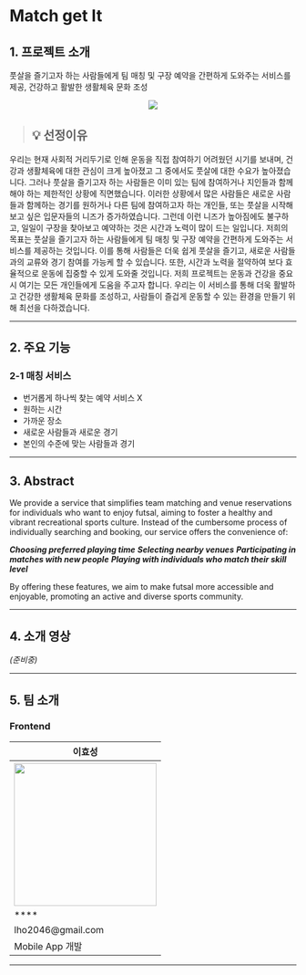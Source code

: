# Match get It



## 1. 프로젝트 소개

풋살을 즐기고자 하는 사람들에게 팀 매칭 및 구장 예약을 간편하게 도와주는 서비스를 제공, 건강하고 활발한 생활체육 문화 조성

<center>
    <image src=" .png"/>
</center>


> ## 💡 선정이유
>
우리는 현재 사회적 거리두기로 인해 운동을 직접 참여하기 어려웠던 시기를 보내며, 건강과 생활체육에 대한 관심이 크게 높아졌고 그 중에서도 풋살에 대한 수요가 높아졌습니다. 그러나 풋살을 즐기고자 하는 사람들은 이미 있는 팀에 참여하거나 지인들과 함께해야 하는 제한적인 상황에 직면했습니다.
이러한 상황에서 많은 사람들은 새로운 사람들과 함께하는 경기를 원하거나 다른 팀에 참여하고자 하는 개인들, 또는 풋살을 시작해보고 싶은 입문자들의 니즈가 증가하였습니다. 그런데 이런 니즈가 높아짐에도 불구하고, 일일이 구장을 찾아보고 예약하는 것은 시간과 노력이 많이 드는 일입니다.
저희의 목표는 풋살을 즐기고자 하는 사람들에게 팀 매칭 및 구장 예약을 간편하게 도와주는 서비스를 제공하는 것입니다. 이를 통해 사람들은 더욱 쉽게 풋살을 즐기고, 새로운 사람들과의 교류와 경기 참여를 가능케 할 수 있습니다. 또한, 시간과 노력을 절약하여 보다 효율적으로 운동에 집중할 수 있게 도와줄 것입니다.
저희 프로젝트는 운동과 건강을 중요시 여기는 모든 개인들에게 도움을 주고자 합니다. 우리는 이 서비스를 통해 더욱 활발하고 건강한 생활체육 문화를 조성하고, 사람들이 즐겁게 운동할 수 있는 환경을 만들기 위해 최선을 다하겠습니다.


---

## 2. 주요 기능

### **2-1 매칭 서비스**

- 번거롭게 하나씩 찾는 예약 서비스 X
- 원하는 시간
- 가까운 장소
- 새로운 사람들과 새로운 경기
- 본인의 수준에 맞는 사람들과 경기

---

## 3. Abstract

We provide a service that simplifies team matching and venue reservations for individuals who want to enjoy futsal, aiming to foster a healthy and vibrant recreational sports culture. Instead of the cumbersome process of individually searching and booking, our service offers the convenience of:

***Choosing preferred playing time***
***Selecting nearby venues***
***Participating in matches with new people***
***Playing with individuals who match their skill level***

By offering these features, we aim to make futsal more accessible and enjoyable, promoting an active and diverse sports community.

---

## 4. 소개 영상

_(준비중)_

---

## 5. 팀 소개

### Frontend
<table>
  <tr>
    <th>이효성</th>
</th>

  </tr>
  <tr>
    <th><center><img src="" style="width: 250px;"></center></th>
  </tr>
  <tr>
    <td>****</td>
  </tr>
  <tr>
    <td>lho2046@gmail.com</td>
  </tr>
  <tr>
    <td>Mobile App 개발</td>
  </tr>
</table>


---
